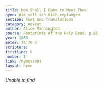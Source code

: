 ```yaml
---
title: How Shall I Come to Meet Thee
hymn: Wie soll ich dich empfangen
section: Text and Translations
category: Advent
author: Alice Mannington
source: Footprints of the Holy Dead, p.65
year: 1863
meter: 76 76 D
scripture:
firstline: h
number: 1
link: /hymns/001
layout: hymn
---
```


*Unable to find*

